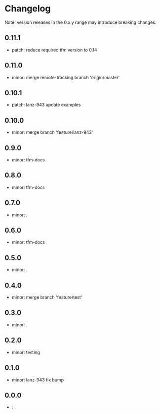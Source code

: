 # Changelog
Note: version releases in the 0.x.y range may introduce breaking changes.

## 0.11.1

- patch:  reduce required tfm version to 0.14

## 0.11.0

- minor: merge remote-tracking branch 'origin/master'

## 0.10.1

- patch: lanz-943  update examples

## 0.10.0

- minor: merge branch 'feature/lanz-943'

## 0.9.0

- minor: tfm-docs

## 0.8.0

- minor: tfm-docs

## 0.7.0

- minor: .

## 0.6.0

- minor: tfm-docs

## 0.5.0

- minor: .

## 0.4.0

- minor: merge branch 'feature/test'

## 0.3.0

- minor: .

## 0.2.0

- minor: testing

## 0.1.0

- minor: lanz-943 fix bump

## 0.0.0

- : 

